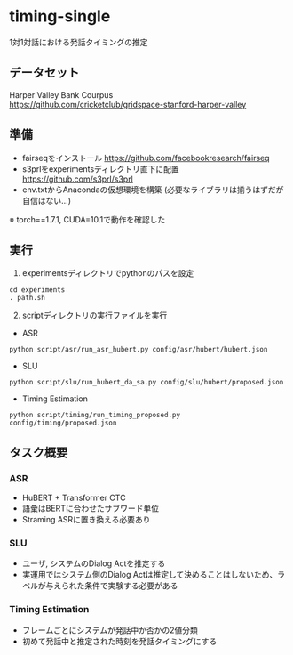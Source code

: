 # timing-single
 1対1対話における発話タイミングの推定

## データセット
 Harper Valley Bank Courpus  
 https://github.com/cricketclub/gridspace-stanford-harper-valley
 
## 準備
- fairseqをインストール https://github.com/facebookresearch/fairseq
- s3prlをexperimentsディレクトリ直下に配置 https://github.com/s3prl/s3prl
- env.txtからAnacondaの仮想環境を構築 (必要なライブラリは揃うはずだが自信はない...)

※ torch==1.7.1, CUDA=10.1で動作を確認した

 
## 実行

1) experimentsディレクトリでpythonのパスを設定  
```
cd experiments
. path.sh
```

  
2) scriptディレクトリの実行ファイルを実行  
- ASR
```
python script/asr/run_asr_hubert.py config/asr/hubert/hubert.json
```
  
- SLU
```
python script/slu/run_hubert_da_sa.py config/slu/hubert/proposed.json
```
  
- Timing Estimation
```
python script/timing/run_timing_proposed.py config/timing/proposed.json
```

## タスク概要
### ASR
 - HuBERT + Transformer CTC 
 - 語彙はBERTに合わせたサブワード単位
 - Straming ASRに置き換える必要あり  
 
### SLU  
- ユーザ, システムのDialog Actを推定する
- 実運用ではシステム側のDialog Actは推定して決めることはしないため、ラベルが与えられた条件で実験する必要がある

### Timing Estimation
- フレームごとにシステムが発話中か否かの2値分類
- 初めて発話中と推定された時刻を発話タイミングにする


